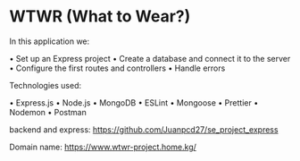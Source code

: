 # WTWR (What to Wear?)

In this application we:

• Set up an Express project
• Create a database and connect it to the server
• Configure the first routes and controllers
• Handle errors

Technologies used:

• Express.js
• Node.js
• MongoDB
• ESLint
• Mongoose
• Prettier
• Nodemon
• Postman

backend and express: https://github.com/Juanpcd27/se_project_express

Domain name: https://www.wtwr-project.home.kg/

